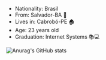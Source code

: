 - Nationality: Brasil 
- From: Salvador-BA 🌆
- Lives in: Cabrobó-PE 🏠
- Age: 23 years old
- Graduation: Internet Systems 📚💻

![Anurag's GitHub stats](https://github-readme-stats.vercel.app/api?username=JeandsonBarros&show_icons=true&theme=radical)

<!---
Web developer full stack Angular | Spring Boot | PHP | Python | Java | JavaScript | TypeScript. Mobile developer React Native.
--->
